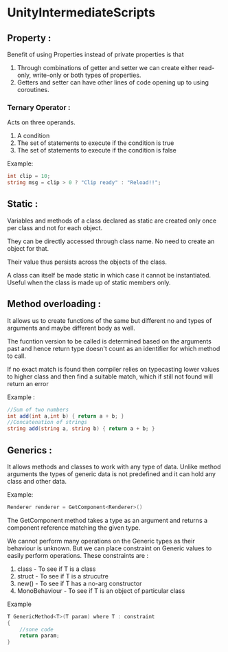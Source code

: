 # UnityIntermediateScripts
## Property : 
Benefit of using Properties instead of private properties is that 
1. Through combinations of getter and setter we can create either read-only, write-only or both types of properties.
2. Getters and setter can have other lines of code opening up to using coroutines.
### Ternary Operator :
Acts on three operands.
1. A condition
2. The set of statements to execute if the condition is true
3. The set of statements to execute if the condition is false

Example:
```c#
int clip = 10;
string msg = clip > 0 ? "Clip ready" : "Reload!!";
```
## Static :
Variables and methods of a class declared as static are created only once per class and not for each object.

They can be directly accessed through class name. No need to create an object for that.

Their value thus persists across the objects of the class.

A class can itself be made static in which case it cannot be instantiated. Useful when the class is made up of static members only.
## Method overloading :
It allows us to create functions of the same but different no and types of arguments and maybe different body as well.

The fucntion version to be called is determined based on the arguments past and hence return type doesn't count as an identifier for which method to call.

If no exact match is found then compiler relies on typecasting lower values to higher class and then find a suitable match, which if still not found will return an error

Example :
```c#
//Sum of two numbers
int add(int a,int b) { return a + b; }
//Concatenation of strings
string add(string a, string b) { return a + b; }
```
## Generics :
It allows methods and classes to work with any type of data. Unlike method arguments the types of generic data is not predefined and it can hold any class and other data.

Example:
```c#
Renderer renderer = GetComponent<Renderer>()
```
The GetComponent method takes a type as an argument and returns a component reference matching the given type.

We cannot perform many operations on the Generic types as their behaviour is unknown. But we can place constraint on Generic values to easily perform operations. These constraints are :
1. class - To see if T is a class
1. struct - To see if T is a strucutre
1. new() - To see if T has a no-arg constructor
1. MonoBehaviour - To see if T is an object of particular class

Example
```c#
T GenericMethod<T>(T param) where T : constraint
{
    //sone code
    return param;
}
```